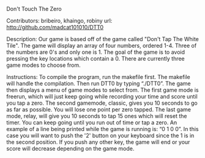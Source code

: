 Don't Touch The Zero

Contributors: bribeiro, khaingo, robiny
url: http://github.com/madcat101010/DTT0

Description: Our game is based off of the game called "Don't Tap The White Tile". The game will display an array of four numbers, ordered 1-4. Three of the numbers are 0's and only one is 1. The goal of the game is to avoid pressing the key locations which contain a 0. There are currently three game modes to choose from.

Instructions: To compile the program, run the makefile first. The makefile will handle the compilation. Then run DTT0 by typing “./DTT0”. The game then displays a menu of game modes to select from. The first game mode is freerun, which will just keep going while recording your time and score until you tap a zero. The second gamemode, classic, gives you 10 seconds to go as far as possible. You will lose one point per zero tapped. The last game mode, relay, will give you 10 seconds to tap 15 ones which will reset the timer. You can keep going until you run out of time or tap a zero. An example of a line being printed while the game is running is: “0 1 0 0”. In this case you will want to push the '2' button on your keyboard since the 1 is in the second position. If you push any other key, the game will end or your score will decrease depending on the game mode.


